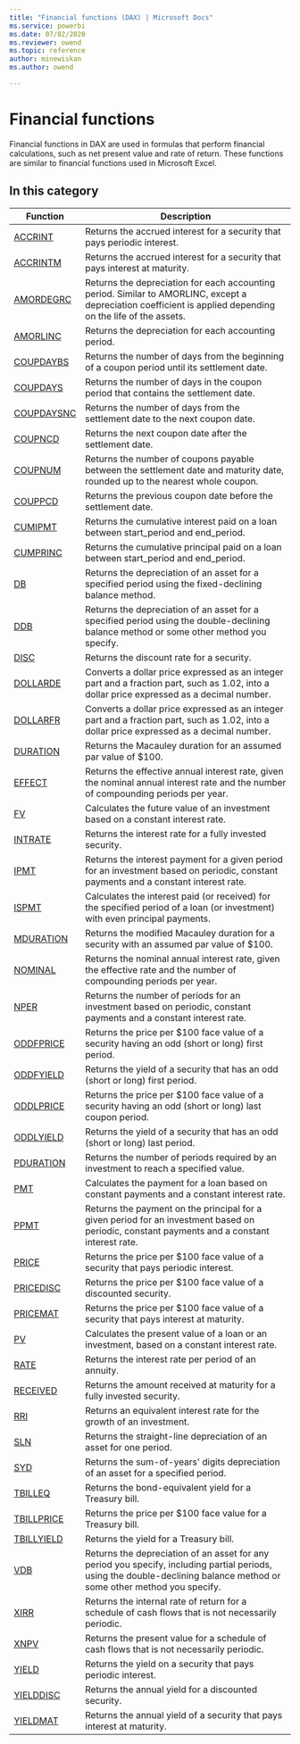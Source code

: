 ```yaml
---
title: "Financial functions (DAX) | Microsoft Docs"
ms.service: powerbi 
ms.date: 07/02/2020
ms.reviewer: owend
ms.topic: reference
author: minewiskan
ms.author: owend

---
```

# Financial functions

Financial functions in DAX are used in formulas that perform financial calculations, such as net present value and rate of return. These functions are similar to financial functions used in Microsoft Excel.
  
## In this category

|Function  |Description  |
|---------|---------|
|[ACCRINT](accrint-function-dax.md)     |  Returns the accrued interest for a security that pays periodic interest.      |
|[ACCRINTM](accrintm-function-dax.md)     |   Returns the accrued interest for a security that pays interest at maturity.     |
|[AMORDEGRC](amordegrc-function-dax.md)     |   Returns the depreciation for each accounting period. Similar to AMORLINC, except a depreciation coefficient is applied depending on the life of the assets.    |
|[AMORLINC](amorlinc-function-dax.md)     |   Returns the depreciation for each accounting period.      |
|[COUPDAYBS](coupdaybs-function-dax.md)     |    Returns the number of days from the beginning of a coupon period until its settlement date.    |
|[COUPDAYS](coupdays-function-dax.md)     |    Returns the number of days in the coupon period that contains the settlement date.    |
|[COUPDAYSNC](coupdaysnc-function-dax.md)     |    Returns the number of days from the settlement date to the next coupon date.   |
|[COUPNCD](coupncd-function-dax.md)     |   Returns the next coupon date after the settlement date.     |
|[COUPNUM](coupnum-function-dax.md)     |   Returns the number of coupons payable between the settlement date and maturity date, rounded up to the nearest whole coupon.     |
|[COUPPCD](couppcd-function-dax.md)     |   Returns the previous coupon date before the settlement date.     |
|[CUMIPMT](cumipmt-function-dax.md)     |   Returns the cumulative interest paid on a loan between start_period and end_period.     |
|[CUMPRINC](cumprinc-function-dax.md)     |    Returns the cumulative principal paid on a loan between start_period and end_period.    |
|[DB](db-function-dax.md)     |   Returns the depreciation of an asset for a specified period using the fixed-declining balance method.     |
|[DDB](ddb-function-dax.md)     |    Returns the depreciation of an asset for a specified period using the double-declining balance method or some other method you specify.    |
|[DISC](disc-function-dax.md)     |    Returns the discount rate for a security.        |
|[DOLLARDE](dollarde-function-dax.md)     |    Converts a dollar price expressed as an integer part and a fraction part, such as 1.02, into a dollar price expressed as a decimal number.      |
|[DOLLARFR](dollarfr-function-dax.md)     |    Converts a dollar price expressed as an integer part and a fraction part, such as 1.02, into a dollar price expressed as a decimal number.     |
|[DURATION](duration-function-dax.md)     |    Returns the Macauley duration for an assumed par value of $100.    |
|[EFFECT](effect-function-dax.md)     |   Returns the effective annual interest rate, given the nominal annual interest rate and the number of compounding periods per year.     |
|[FV](fv-function-dax.md)     |   Calculates the future value of an investment based on a constant interest rate.     |
|[INTRATE](intrate-function-dax.md)     |   Returns the interest rate for a fully invested security.     |
|[IPMT](ipmt-function-dax.md)     |    Returns the interest payment for a given period for an investment based on periodic, constant payments and a constant interest rate.    |
|[ISPMT](ispmt-function-dax.md)     |    Calculates the interest paid (or received) for the specified period of a loan (or investment) with even principal payments.    |
|[MDURATION](mduration-function-dax.md)     |    Returns the modified Macauley duration for a security with an assumed par value of $100.    |
|[NOMINAL](nominal-function-dax.md)     |   Returns the nominal annual interest rate, given the effective rate and the number of compounding periods per year.     |
|[NPER](nper-function-dax.md)     |    Returns the number of periods for an investment based on periodic, constant payments and a constant interest rate.    |
|[ODDFPRICE](oddfprice-function-dax.md)     |    Returns the price per \$100 face value of a security having an odd (short or long) first period.    |
|[ODDFYIELD](oddfyield-function-dax.md)     |    Returns the yield of a security that has an odd (short or long) first period.     |
|[ODDLPRICE](oddlprice-function-dax.md)     |    Returns the price per $100 face value of a security having an odd (short or long) last coupon period.    |
|[ODDLYIELD](oddlyield-function-dax.md)     |    Returns the yield of a security that has an odd (short or long) last period.    |
|[PDURATION](pduration-function-dax.md)     |    Returns the number of periods required by an investment to reach a specified value.    |
|[PMT](pmt-function-dax.md)     |   Calculates the payment for a loan based on constant payments and a constant interest rate.     |
|[PPMT](ppmt-function-dax.md)     |    Returns the payment on the principal for a given period for an investment based on periodic, constant payments and a constant interest rate.   |
|[PRICE](price-function-dax.md)     |     Returns the price per \$100 face value of a security that pays periodic interest.   |
|[PRICEDISC](pricedisc-function-dax.md)     |   Returns the price per \$100 face value of a discounted security.     |
|[PRICEMAT](pricemat-function-dax.md)     |    Returns the price per $100 face value of a security that pays interest at maturity.    |
|[PV](pv-function-dax.md)     |   Calculates the present value of a loan or an investment, based on a constant interest rate.      |
|[RATE](rate-function-dax.md)     |  Returns the interest rate per period of an annuity.       |
|[RECEIVED](received-function-dax.md)     |    Returns the amount received at maturity for a fully invested security.    |
|[RRI](rri-function-dax.md)     |    Returns an equivalent interest rate for the growth of an investment.    |
|[SLN](sln-function-dax.md)     |    Returns the straight-line depreciation of an asset for one period.   |
|[SYD](syd-function-dax.md)     |    Returns the sum-of-years' digits depreciation of an asset for a specified period.    |
|[TBILLEQ](tbilleq-function-dax.md)     |    Returns the bond-equivalent yield for a Treasury bill.    |
|[TBILLPRICE](tbillprice-function-dax.md)     |    Returns the price per $100 face value for a Treasury bill.    |
|[TBILLYIELD](tbillyield-function-dax.md)     |    Returns the yield for a Treasury bill.    |
|[VDB](vdb-function-dax.md)     |    Returns the depreciation of an asset for any period you specify, including partial periods, using the double-declining balance method or some other method you specify.    |
|[XIRR](xirr-function-dax.md)     |  Returns the internal rate of return for a schedule of cash flows that is not necessarily periodic.       |
|[XNPV](xnpv-function-dax.md)      |  Returns the present value for a schedule of cash flows that is not necessarily periodic.       |
|[YIELD](yield-function-dax.md)     |   Returns the yield on a security that pays periodic interest.    |
|[YIELDDISC](yielddisc-function-dax.md)     |   Returns the annual yield for a discounted security.    |
|[YIELDMAT](yieldmat-function-dax.md)     |     Returns the annual yield of a security that pays interest at maturity.   |
